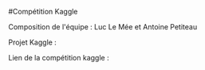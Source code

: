 #Compétition Kaggle 

Composition de l'équipe : Luc Le Mée et Antoine Petiteau

Projet Kaggle : 

Lien de la compétition kaggle : 

